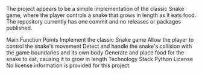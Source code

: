 The project appears to be a simple implementation of the classic Snake game, where the player controls a snake that grows in length as it eats food. The repository currently has one commit and no releases or packages published.

Main Function Points
Implement the classic Snake game
Allow the player to control the snake's movement
Detect and handle the snake's collision with the game boundaries and its own body
Generate and place food for the snake to eat, causing it to grow in length
Technology Stack
Python
License
No license information is provided for this project.
